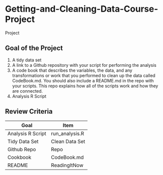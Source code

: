 # Getting-and-Cleaning-Data-Course-Project

Project
## Goal of the Project
1. A tidy data set
2. A link to a Github repository with your script for performing the analysis
3. A code book that describes the variables, the data, and any transformations or work that you performed to clean up the data called CodeBook.md. You should also include a README.md in the repo with your scripts. This repo explains how all of the scripts work and how they are connected.
4. Analysis R Script

## Review Criteria

Goal | Item 
--- | --- 
Analysis R Script |  run_analysis.R 
Tidy Data Set |  Clean Data Set 
Github Repo | Repo 
Cookbook | CodeBook.md 
README | ReadingItNow 
